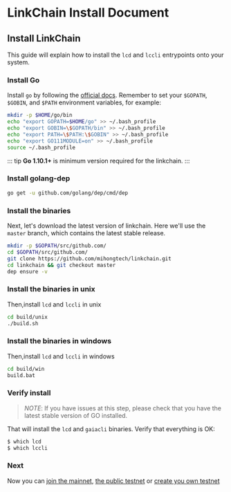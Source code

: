 # LinkChain Install Document

## Install LinkChain

This guide will explain how to install the `lcd` and `lccli` entrypoints onto your system.

### Install Go

Install `go` by following the [official docs](https://golang.org/doc/install). Remember to set your `$GOPATH`, `$GOBIN`, and `$PATH` environment variables, for example:

```bash
mkdir -p $HOME/go/bin
echo "export GOPATH=$HOME/go" >> ~/.bash_profile
echo "export GOBIN=\$GOPATH/bin" >> ~/.bash_profile
echo "export PATH=\$PATH:\$GOBIN" >> ~/.bash_profile
echo "export GO111MODULE=on" >> ~/.bash_profile
source ~/.bash_profile
```

::: tip
**Go 1.10.1+** is minimum version required for the linkchain.
:::

### Install golang-dep

```bash
go get -u github.com/golang/dep/cmd/dep

```

### Install the binaries

Next, let's download the latest version of linkchain. Here we'll use the `master` branch, which contains the latest stable release.

```bash
mkdir -p $GOPATH/src/github.com/
cd $GOPATH/src/github.com/
git clone https://github.com/mihongtech/linkchain.git
cd linkchain && git checkout master
dep ensure -v

```
### Install the binaries in unix

Then,install `lcd` and `lccli` in unix

```bash
cd build/unix
./build.sh

```
### Install the binaries in windows

Then,install `lcd` and `lccli` in windows

```bash
cd build/win
build.bat

```

### Verify install 
> *NOTE*: If you have issues at this step, please check that you have the latest stable version of GO installed.

That will install the `lcd` and `gaiacli` binaries. Verify that everything is OK:

```bash
$ which lcd
$ which lccli
```

### Next

Now you can [join the mainnet](./join-mainnet.md), [the public testnet](./join-testnet.md) or [create you own  testnet](./deploy-testnet.md)